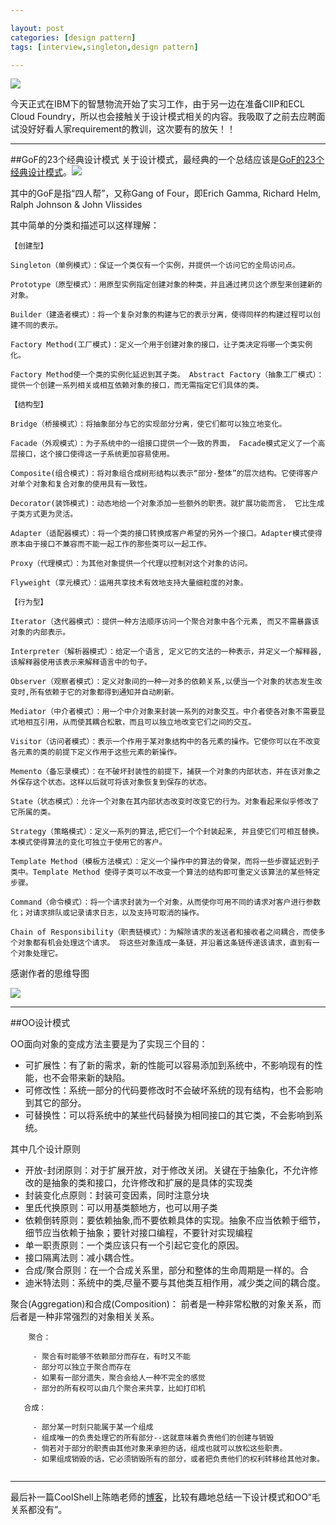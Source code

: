 ```yaml
---

layout: post
categories: [design pattern]
tags: [interview,singleton,design pattern]

---
```


![](http://hiphotos.baidu.com/childbank/pic/item/1e163a61be494ae08cb10d2d.jpg)

今天正式在IBM下的智慧物流开始了实习工作，由于另一边在准备CIIP和ECL Cloud Foundry，所以也会接触关于设计模式相关的内容。我吸取了之前去应聘面试没好好看人家requirement的教训，这次要有的放矢！！


- - -
##GoF的23个经典设计模式
关于设计模式，最经典的一个总结应该是[GoF的23个经典设计模式](http://www.cnblogs.com/springworks/p/3459458.html)。![](http://images.cnitblog.com/blog/302985/201312/05141735-1f8d79992e0543caa881bb1dbd29ade7.png)

其中的GoF是指“四人帮”，又称Gang of Four，即Erich Gamma, Richard Helm, Ralph Johnson & John Vlissides

其中简单的分类和描述可以这样理解：

```
【创建型】

Singleton（单例模式）：保证一个类仅有一个实例，并提供一个访问它的全局访问点。 

Prototype（原型模式）：用原型实例指定创建对象的种类，并且通过拷贝这个原型来创建新的对象。 

Builder（建造者模式）：将一个复杂对象的构建与它的表示分离，使得同样的构建过程可以创建不同的表示。 

Factory Method(工厂模式)：定义一个用于创建对象的接口，让子类决定将哪一个类实例化。

Factory Method使一个类的实例化延迟到其子类。 Abstract Factory（抽象工厂模式）：提供一个创建一系列相关或相互依赖对象的接口，而无需指定它们具体的类。

```

```
【结构型】

Bridge（桥接模式）：将抽象部分与它的实现部分分离，使它们都可以独立地变化。 

Facade（外观模式）：为子系统中的一组接口提供一个一致的界面， Facade模式定义了一个高层接口，这个接口使得这一子系统更加容易使用。 

Composite(组合模式)：将对象组合成树形结构以表示“部分-整体”的层次结构。它使得客户对单个对象和复合对象的使用具有一致性。 

Decorator(装饰模式)：动态地给一个对象添加一些额外的职责。就扩展功能而言， 它比生成子类方式更为灵活。 

Adapter（适配器模式）：将一个类的接口转换成客户希望的另外一个接口。Adapter模式使得原本由于接口不兼容而不能一起工作的那些类可以一起工作。 

Proxy（代理模式）：为其他对象提供一个代理以控制对这个对象的访问。 

Flyweight（享元模式）：运用共享技术有效地支持大量细粒度的对象。

```

```
【行为型】

Iterator（迭代器模式）：提供一种方法顺序访问一个聚合对象中各个元素, 而又不需暴露该对象的内部表示。 

Interpreter（解析器模式）：给定一个语言, 定义它的文法的一种表示，并定义一个解释器, 该解释器使用该表示来解释语言中的句子。 

Observer（观察者模式）：定义对象间的一种一对多的依赖关系,以便当一个对象的状态发生改变时,所有依赖于它的对象都得到通知并自动刷新。 

Mediator（中介者模式）：用一个中介对象来封装一系列的对象交互。中介者使各对象不需要显式地相互引用，从而使其耦合松散，而且可以独立地改变它们之间的交互。 

Visitor（访问者模式）：表示一个作用于某对象结构中的各元素的操作。它使你可以在不改变各元素的类的前提下定义作用于这些元素的新操作。 

Memento（备忘录模式）：在不破坏封装性的前提下，捕获一个对象的内部状态，并在该对象之外保存这个状态。这样以后就可将该对象恢复到保存的状态。 

State（状态模式）：允许一个对象在其内部状态改变时改变它的行为。对象看起来似乎修改了它所属的类。 

Strategy（策略模式）：定义一系列的算法,把它们一个个封装起来, 并且使它们可相互替换。本模式使得算法的变化可独立于使用它的客户。 

Template Method（模板方法模式）：定义一个操作中的算法的骨架，而将一些步骤延迟到子类中。Template Method 使得子类可以不改变一个算法的结构即可重定义该算法的某些特定步骤。 

Command（命令模式）：将一个请求封装为一个对象，从而使你可用不同的请求对客户进行参数化；对请求排队或记录请求日志，以及支持可取消的操作。 

Chain of Responsibility（职责链模式）：为解除请求的发送者和接收者之间耦合，而使多个对象都有机会处理这个请求。 将这些对象连成一条链，并沿着这条链传递该请求，直到有一个对象处理它。
```

感谢作者的思维导图

![](http://images.cnitblog.com/blog/23148/201312/06112509-4defc0bc3a554441b692e5a03935c82b.jpg)

- - -
##OO设计模式

OO面向对象的变成方法主要是为了实现三个目的：

- 可扩展性：有了新的需求，新的性能可以容易添加到系统中，不影响现有的性能，也不会带来新的缺陷。
- 可修改性：系统一部分的代码要修改时不会破坏系统的现有结构，也不会影响到其它的部分。
- 可替换性：可以将系统中的某些代码替换为相同接口的其它类，不会影响到系统。

其中几个设计原则

- 开放-封闭原则：对于扩展开放，对于修改关闭。关键在于抽象化，不允许修改的是抽象的类和接口，允许修改和扩展的是具体的实现类
- 封装变化点原则：封装可变因素，同时注意分块
- 里氏代换原则：可以用基类额地方，也可以用子类
- 依赖倒转原则：要依赖抽象,而不要依赖具体的实现。抽象不应当依赖于细节，细节应当依赖于抽象；要针对接口编程，不要针对实现编程
- 单一职责原则：一个类应该只有一个引起它变化的原因。
- 接口隔离法则：减小耦合性。
- 合成/聚合原则：在一个合成关系里，部分和整体的生命周期是一样的。合
- 迪米特法则：系统中的类,尽量不要与其他类互相作用，减少类之间的耦合度。


聚合(Aggregation)和合成(Composition)：
前者是一种非常松散的对象关系，而后者是一种非常强烈的对象相关关系。


```
	聚合：

     - 聚合有时能够不依赖部分而存在，有时又不能
     - 部分可以独立于聚合而存在
     - 如果有一部分遗失，聚合会给人一种不完全的感觉
     - 部分的所有权可以由几个聚合来共享，比如打印机

   合成：

     - 部分某一时刻只能属于某一个组成
     - 组成唯一的负责处理它的所有部分--这就意味着负责他们的创建与销毁
     - 倘若对于部分的职责由其他对象来承担的话，组成也就可以放松这些职责。
     - 如果组成销毁的话，它必须销毁所有的部分，或者把负责他们的权利转移给其他对象。
	
```

---
最后补一篇CoolShell上陈皓老师的[博客](http://coolshell.cn/articles/8961.html)，比较有趣地总结一下设计模式和OO“毛关系都没有”。